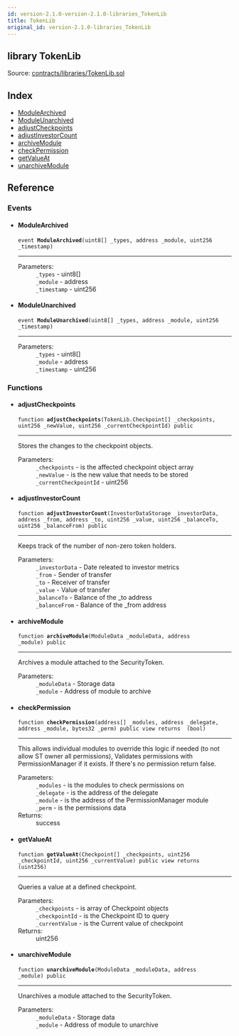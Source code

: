 ```yaml
---
id: version-2.1.0-version-2.1.0-libraries_TokenLib
title: TokenLib
original_id: version-2.1.0-libraries_TokenLib
---
```


<div class="contract-doc"><div class="contract"><h2 class="contract-header"><span class="contract-kind">library</span> TokenLib</h2><div class="source">Source: <a href="https://github.com/PolymathNetwork/polymath-core/blob/v2.1.0/contracts/libraries/TokenLib.sol" target="_blank">contracts/libraries/TokenLib.sol</a></div></div><div class="index"><h2>Index</h2><ul><li><a href="libraries_TokenLib.html#ModuleArchived">ModuleArchived</a></li><li><a href="libraries_TokenLib.html#ModuleUnarchived">ModuleUnarchived</a></li><li><a href="libraries_TokenLib.html#adjustCheckpoints">adjustCheckpoints</a></li><li><a href="libraries_TokenLib.html#adjustInvestorCount">adjustInvestorCount</a></li><li><a href="libraries_TokenLib.html#archiveModule">archiveModule</a></li><li><a href="libraries_TokenLib.html#checkPermission">checkPermission</a></li><li><a href="libraries_TokenLib.html#getValueAt">getValueAt</a></li><li><a href="libraries_TokenLib.html#unarchiveModule">unarchiveModule</a></li></ul></div><div class="reference"><h2>Reference</h2><div class="events"><h3>Events</h3><ul><li><div class="item event"><span id="ModuleArchived" class="anchor-marker"></span><h4 class="name">ModuleArchived</h4><div class="body"><code class="signature">event <strong>ModuleArchived</strong><span>(uint8[] _types, address _module, uint256 _timestamp) </span></code><hr/><dl><dt><span class="label-parameters">Parameters:</span></dt><dd><div><code>_types</code> - uint8[]</div><div><code>_module</code> - address</div><div><code>_timestamp</code> - uint256</div></dd></dl></div></div></li><li><div class="item event"><span id="ModuleUnarchived" class="anchor-marker"></span><h4 class="name">ModuleUnarchived</h4><div class="body"><code class="signature">event <strong>ModuleUnarchived</strong><span>(uint8[] _types, address _module, uint256 _timestamp) </span></code><hr/><dl><dt><span class="label-parameters">Parameters:</span></dt><dd><div><code>_types</code> - uint8[]</div><div><code>_module</code> - address</div><div><code>_timestamp</code> - uint256</div></dd></dl></div></div></li></ul></div><div class="functions"><h3>Functions</h3><ul><li><div class="item function"><span id="adjustCheckpoints" class="anchor-marker"></span><h4 class="name">adjustCheckpoints</h4><div class="body"><code class="signature">function <strong>adjustCheckpoints</strong><span>(TokenLib.Checkpoint[] _checkpoints, uint256 _newValue, uint256 _currentCheckpointId) </span><span>public </span></code><hr/><div class="description"><p>Stores the changes to the checkpoint objects.</p></div><dl><dt><span class="label-parameters">Parameters:</span></dt><dd><div><code>_checkpoints</code> - is the affected checkpoint object array</div><div><code>_newValue</code> - is the new value that needs to be stored</div><div><code>_currentCheckpointId</code> - uint256</div></dd></dl></div></div></li><li><div class="item function"><span id="adjustInvestorCount" class="anchor-marker"></span><h4 class="name">adjustInvestorCount</h4><div class="body"><code class="signature">function <strong>adjustInvestorCount</strong><span>(InvestorDataStorage _investorData, address _from, address _to, uint256 _value, uint256 _balanceTo, uint256 _balanceFrom) </span><span>public </span></code><hr/><div class="description"><p>Keeps track of the number of non-zero token holders.</p></div><dl><dt><span class="label-parameters">Parameters:</span></dt><dd><div><code>_investorData</code> - Date releated to investor metrics</div><div><code>_from</code> - Sender of transfer</div><div><code>_to</code> - Receiver of transfer</div><div><code>_value</code> - Value of transfer</div><div><code>_balanceTo</code> - Balance of the _to address</div><div><code>_balanceFrom</code> - Balance of the _from address</div></dd></dl></div></div></li><li><div class="item function"><span id="archiveModule" class="anchor-marker"></span><h4 class="name">archiveModule</h4><div class="body"><code class="signature">function <strong>archiveModule</strong><span>(ModuleData _moduleData, address _module) </span><span>public </span></code><hr/><div class="description"><p>Archives a module attached to the SecurityToken.</p></div><dl><dt><span class="label-parameters">Parameters:</span></dt><dd><div><code>_moduleData</code> - Storage data</div><div><code>_module</code> - Address of module to archive</div></dd></dl></div></div></li><li><div class="item function"><span id="checkPermission" class="anchor-marker"></span><h4 class="name">checkPermission</h4><div class="body"><code class="signature">function <strong>checkPermission</strong><span>(address[] _modules, address _delegate, address _module, bytes32 _perm) </span><span>public </span><span>view </span><span>returns  (bool) </span></code><hr/><div class="description"><p>This allows individual modules to override this logic if needed (to not allow ST owner all permissions), Validates permissions with PermissionManager if it exists. If there&#x27;s no permission return false.</p></div><dl><dt><span class="label-parameters">Parameters:</span></dt><dd><div><code>_modules</code> - is the modules to check permissions on</div><div><code>_delegate</code> - is the address of the delegate</div><div><code>_module</code> - is the address of the PermissionManager module</div><div><code>_perm</code> - is the permissions data</div></dd><dt><span class="label-return">Returns:</span></dt><dd>success</dd></dl></div></div></li><li><div class="item function"><span id="getValueAt" class="anchor-marker"></span><h4 class="name">getValueAt</h4><div class="body"><code class="signature">function <strong>getValueAt</strong><span>(Checkpoint[] _checkpoints, uint256 _checkpointId, uint256 _currentValue) </span><span>public </span><span>view </span><span>returns  (uint256) </span></code><hr/><div class="description"><p>Queries a value at a defined checkpoint.</p></div><dl><dt><span class="label-parameters">Parameters:</span></dt><dd><div><code>_checkpoints</code> - is array of Checkpoint objects</div><div><code>_checkpointId</code> - is the Checkpoint ID to query</div><div><code>_currentValue</code> - is the Current value of checkpoint</div></dd><dt><span class="label-return">Returns:</span></dt><dd>uint256</dd></dl></div></div></li><li><div class="item function"><span id="unarchiveModule" class="anchor-marker"></span><h4 class="name">unarchiveModule</h4><div class="body"><code class="signature">function <strong>unarchiveModule</strong><span>(ModuleData _moduleData, address _module) </span><span>public </span></code><hr/><div class="description"><p>Unarchives a module attached to the SecurityToken.</p></div><dl><dt><span class="label-parameters">Parameters:</span></dt><dd><div><code>_moduleData</code> - Storage data</div><div><code>_module</code> - Address of module to unarchive</div></dd></dl></div></div></li></ul></div></div></div>
